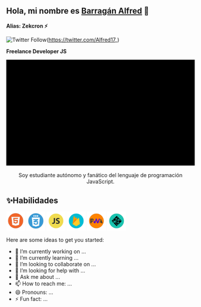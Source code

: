 <link href="path/to/css/icono-arg.css" rel="stylesheet">

## Hola, mi nombre es [Barragán Alfred](https://alfred-miportafolio.netlify.app/) 👋
**Alias: Zekcron ⚡**

![Twitter Follow](https://img.shields.io/twitter/follow/Alfred17_?color=1DA1F2&label=Zekcron&logo=twitter&style=for-the-badge)(https://twitter.com/Alfred17_)

**Freelance Developer JS**

<img src="./PortadaBanner.png" alt="Portada">
<p align="center">Soy estudiante autónomo y fanático del lenguaje de programación JavaScript.</p>

## :sparkles:Habilidades
<img src="icons/html5.png" width="50px" height="50px"> <img src="icons/css3.png" width="50px" height="50px"> <img src="icons/js.png" width="50px" height="50px"> <img src="icons/firebase.png" width="50px" height="50px"> <img src="icons/pwa.png" width="50px" height="50px"> <img src="icons/netlify.png" width="50px" height="50px">

Here are some ideas to get you started:

- 🔭 I’m currently working on ...
- 🌱 I’m currently learning ...
- 👯 I’m looking to collaborate on ...
- 🤔 I’m looking for help with ...
- 💬 Ask me about ...
- 📫 How to reach me: ...
- 😄 Pronouns: ...
- ⚡ Fun fact: ...

